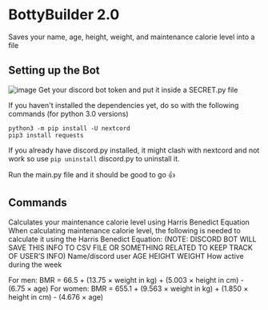 # BottyBuilder 2.0

Saves your name, age, height, weight, and maintenance calorie level into a file

## Setting up the Bot

![image](https://github.com/sadjake/BottyBuilder-New-/assets/66497192/309185f4-41e5-499d-9a1b-2d4d7b45a87b)
Get your discord bot token and put it inside a SECRET.py file

If you haven't installed the dependencies yet, do so with the following commands (for python 3.0 versions)
```
python3 -m pip install -U nextcord
pip3 install requests
```
If you already have discord.py installed, it might clash with nextcord and not work so use ```pip uninstall``` discord.py to uninstall it.

Run the main.py file and it should be good to go :thumbsup:

## Commands

Calculates your maintenance calorie level using Harris Benedict Equation
When calculating maintenance calorie level, the following is needed to calculate it using the Harris Benedict Equation:
(NOTE: DISCORD BOT WILL SAVE THIS INFO TO CSV FILE OR SOMETHING RELATED TO KEEP TRACK OF USER’S INFO)
Name/discord user
AGE
HEIGHT
WEIGHT
How active during the week


For men: BMR = 66.5 + (13.75 × weight in kg) + (5.003 × height in cm) - (6.75 × age)
For women: BMR = 655.1 + (9.563 × weight in kg) + (1.850 × height in cm) - (4.676 × age)
